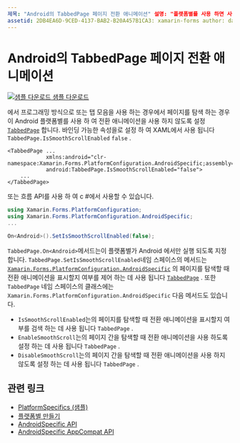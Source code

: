 ```yaml
---
제목: "Android의 TabbedPage 페이지 전환 애니메이션" 설명: "플랫폼별를 사용 하면 사용자 지정 렌더러 나 효과를 구현 하지 않고 특정 플랫폼 에서만 사용할 수 있는 기능을 사용할 수 있습니다. 이 문서에서는 TabbedPage에서 페이지를 탐색할 때 전환 애니메이션을 사용 하지 않도록 설정 하는 Android 플랫폼별를 사용 하는 방법을 설명 합니다. "
assetid: 2DB4EA6D-9CED-4137-BAB2-B20A457B1CA3: xamarin-forms author: dabritch:: ms. date: 07/10/2018 no loc: [ Xamarin.Forms , Xamarin.Essentials ]
---
```


# <a name="tabbedpage-page-transition-animations-on-android"></a>Android의 TabbedPage 페이지 전환 애니메이션

[![샘플 다운로드](~/media/shared/download.png) 샘플 다운로드](https://docs.microsoft.com/samples/xamarin/xamarin-forms-samples/userinterface-platformspecifics)

에서 프로그래밍 방식으로 또는 탭 모음을 사용 하는 경우에서 페이지를 탐색 하는 경우이 Android 플랫폼별를 사용 하 여 전환 애니메이션을 사용 하지 않도록 설정 [`TabbedPage`](xref:Xamarin.Forms.TabbedPage) 합니다. 바인딩 가능한 속성을로 설정 하 여 XAML에서 사용 됩니다 `TabbedPage.IsSmoothScrollEnabled` `false` .

```xaml
<TabbedPage ...
            xmlns:android="clr-namespace:Xamarin.Forms.PlatformConfiguration.AndroidSpecific;assembly=Xamarin.Forms.Core"
            android:TabbedPage.IsSmoothScrollEnabled="false">
    ...
</TabbedPage>
```

또는 흐름 API를 사용 하 여 c #에서 사용할 수 있습니다.

```csharp
using Xamarin.Forms.PlatformConfiguration;
using Xamarin.Forms.PlatformConfiguration.AndroidSpecific;
...

On<Android>().SetIsSmoothScrollEnabled(false);
```

`TabbedPage.On<Android>`메서드는이 플랫폼별가 Android 에서만 실행 되도록 지정 합니다. `TabbedPage.SetIsSmoothScrollEnabled`네임 스페이스의 메서드는 [`Xamarin.Forms.PlatformConfiguration.AndroidSpecific`](xref:Xamarin.Forms.PlatformConfiguration.AndroidSpecific) 의 페이지를 탐색할 때 전환 애니메이션을 표시할지 여부를 제어 하는 데 사용 됩니다 [`TabbedPage`](xref:Xamarin.Forms.TabbedPage) . 또한 `TabbedPage` 네임 스페이스의 클래스에는 `Xamarin.Forms.PlatformConfiguration.AndroidSpecific` 다음 메서드도 있습니다.

- `IsSmoothScrollEnabled`는의 페이지를 탐색할 때 전환 애니메이션을 표시할지 여부를 검색 하는 데 사용 됩니다 `TabbedPage` .
- `EnableSmoothScroll`는의 페이지 간을 탐색할 때 전환 애니메이션을 사용 하도록 설정 하는 데 사용 됩니다 `TabbedPage` .
- `DisableSmoothScroll`는의 페이지 간을 탐색할 때 전환 애니메이션을 사용 하지 않도록 설정 하는 데 사용 됩니다 `TabbedPage` .

## <a name="related-links"></a>관련 링크

- [PlatformSpecifics (샘플)](https://docs.microsoft.com/samples/xamarin/xamarin-forms-samples/userinterface-platformspecifics)
- [플랫폼별 만들기](~/xamarin-forms/platform/platform-specifics/index.md#creating-platform-specifics)
- [AndroidSpecific API](xref:Xamarin.Forms.PlatformConfiguration.AndroidSpecific)
- [AndroidSpecific AppCompat API](xref:Xamarin.Forms.PlatformConfiguration.AndroidSpecific.AppCompat)
